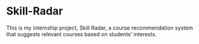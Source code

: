 # Skill-Radar
This is my internship project, Skill Radar, a course recommendation system that suggests relevant courses based on students' interests.
